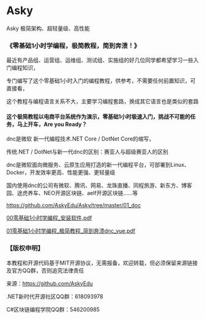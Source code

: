 # Asky
Asky 极简架构、超轻量级、高性能

### 《零基础1小时学编程，极简教程，简到奔溃！》

最近有产品组、运营组、运维组、测试组、实施组的好几位同学都希望学习一些入门编程知识，

专门编写了这个零基础1小时入门的编程教程，供参考，不需要任何前置知识，可直接看，

这个教程与编程语言关系不大，主要学习编程套路，换成其它语言也是类似的套路

#### 这个极简教程以电商平台系统作为演示，零基础1小时极速入门，挑战不可能的任务，马上开车，Are you Ready？

dnc是微软 新一代编程技术.NET Core / DotNet Core的缩写，

传统.NET / DotNet与新一代dnc的区别：赛亚人与超级赛亚人的区别

dnc是微软面向微服务、云原生应用打造的新一代编程平台，可部署到Linux、Docker，开发效率更高、性能更强、更轻量级

国内使用dnc的公司有微软、腾讯、网易、龙珠直播、同程旅游、新东方、博客园、途虎养车、NEO开源区块链、aelf开源区块链……等

https://github.com/AskyEdu/Asky/tree/master/01_doc

[00零基础1小时学编程_安装软件.pdf](https://github.com/AskyEdu/Asky/raw/master/01_doc/00%E9%9B%B6%E5%9F%BA%E7%A1%801%E5%B0%8F%E6%97%B6%E5%AD%A6%E7%BC%96%E7%A8%8B_%E5%AE%89%E8%A3%85%E8%BD%AF%E4%BB%B6.pdf)

[01零基础1小时学编程_极简教程_简到奔溃dnc_vue.pdf](https://github.com/AskyEdu/Asky/raw/master/01_doc/01%E9%9B%B6%E5%9F%BA%E7%A1%801%E5%B0%8F%E6%97%B6%E5%AD%A6%E7%BC%96%E7%A8%8B_%E6%9E%81%E7%AE%80%E6%95%99%E7%A8%8B_%E7%AE%80%E5%88%B0%E5%A5%94%E6%BA%83dnc_vue.pdf)

  
  
  

  
### 【版权申明】

本教程和开源代码基于MIT开源协议，无需报备，欢迎转载，但必须保留来源链接及官方QQ群，否则追究法律责任

来源：https://github.com/AskyEdu  

.NET新时代开源社区QQ群：618093978

C#区块链编程学院QQ群：546200985
